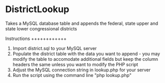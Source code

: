 DistrictLookup
==============

Takes a MySQL database table and appends the federal, state upper and state lower congressional districts


Instructions
++++++++++++

1) Import district.sql to your MySQL server
2) Populate the district table with the data you want to append - you may modify the table to accomodate additional fields but keep the column headers the same unless you want to modify the PHP script
3) Adjust the MySQL connection string in lookup.php for your server
4) Run the script using the command line "php lookup.php"